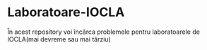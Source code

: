 # Laboratoare-IOCLA
În acest repository voi încărca problemele pentru laboratoarele de IOCLA(mai devreme sau mai târziu)
